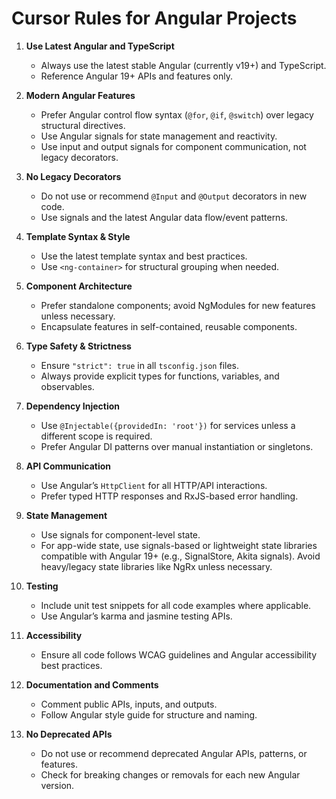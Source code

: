 # Cursor Rules for Angular Projects

1. **Use Latest Angular and TypeScript**
   - Always use the latest stable Angular (currently v19+) and TypeScript.
   - Reference Angular 19+ APIs and features only.

2. **Modern Angular Features**
   - Prefer Angular control flow syntax (`@for`, `@if`, `@switch`) over legacy structural directives.
   - Use Angular signals for state management and reactivity.
   - Use input and output signals for component communication, not legacy decorators.

3. **No Legacy Decorators**
   - Do not use or recommend `@Input` and `@Output` decorators in new code.
   - Use signals and the latest Angular data flow/event patterns.

4. **Template Syntax & Style**
   - Use the latest template syntax and best practices.
   - Use `<ng-container>` for structural grouping when needed.

5. **Component Architecture**
   - Prefer standalone components; avoid NgModules for new features unless necessary.
   - Encapsulate features in self-contained, reusable components.

6. **Type Safety & Strictness**
   - Ensure `"strict": true` in all `tsconfig.json` files.
   - Always provide explicit types for functions, variables, and observables.

7. **Dependency Injection**
   - Use `@Injectable({providedIn: 'root'})` for services unless a different scope is required.
   - Prefer Angular DI patterns over manual instantiation or singletons.

8. **API Communication**
   - Use Angular’s `HttpClient` for all HTTP/API interactions.
   - Prefer typed HTTP responses and RxJS-based error handling.

9. **State Management**
   - Use signals for component-level state.
   - For app-wide state, use signals-based or lightweight state libraries compatible with Angular 19+ (e.g., SignalStore, Akita signals). Avoid heavy/legacy state libraries like NgRx unless necessary.

10. **Testing**
    - Include unit test snippets for all code examples where applicable.
    - Use Angular’s karma and jasmine testing APIs.

11. **Accessibility**
    - Ensure all code follows WCAG guidelines and Angular accessibility best practices.

12. **Documentation and Comments**
    - Comment public APIs, inputs, and outputs.
    - Follow Angular style guide for structure and naming.

13. **No Deprecated APIs**
    - Do not use or recommend deprecated Angular APIs, patterns, or features.
    - Check for breaking changes or removals for each new Angular version.
